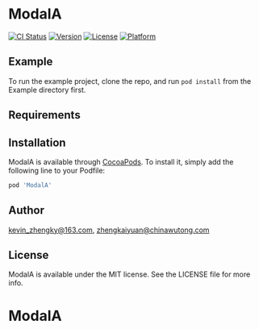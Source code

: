 # ModalA

[![CI Status](https://img.shields.io/travis/kevin_zhengky@163.com/ModalA.svg?style=flat)](https://travis-ci.org/kevin_zhengky@163.com/ModalA)
[![Version](https://img.shields.io/cocoapods/v/ModalA.svg?style=flat)](https://cocoapods.org/pods/ModalA)
[![License](https://img.shields.io/cocoapods/l/ModalA.svg?style=flat)](https://cocoapods.org/pods/ModalA)
[![Platform](https://img.shields.io/cocoapods/p/ModalA.svg?style=flat)](https://cocoapods.org/pods/ModalA)

## Example

To run the example project, clone the repo, and run `pod install` from the Example directory first.

## Requirements

## Installation

ModalA is available through [CocoaPods](https://cocoapods.org). To install
it, simply add the following line to your Podfile:

```ruby
pod 'ModalA'
```

## Author

kevin_zhengky@163.com, zhengkaiyuan@chinawutong.com

## License

ModalA is available under the MIT license. See the LICENSE file for more info.
# ModalA
